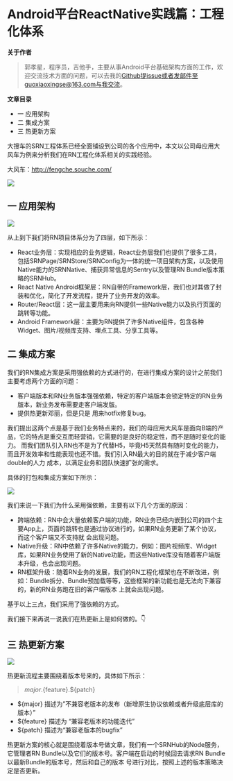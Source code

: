 # Android平台ReactNative实践篇：工程化体系

**关于作者**

>郭孝星，程序员，吉他手，主要从事Android平台基础架构方面的工作，欢迎交流技术方面的问题，可以去我的[Github](https://github.com/guoxiaoxing)提issue或者发邮件至guoxiaoxingse@163.com与我交流。

**文章目录**

- 一 应用架构
- 二 集成方案
- 三 热更新方案

大搜车的SRN工程体系已经全面铺设到公司的各个应用中，本文以公司母应用大风车为例来分析我们在RN工程化体系相关的实践经验。

大风车：http://fengche.souche.com/

<img src="https://github.com/guoxiaoxing/vinci/raw/master/art/practice/dafengche_banner.png"/>

## 一 应用架构

<img src="https://github.com/guoxiaoxing/vinci/raw/master/art/practice/rn_structure.png"/>

从上到下我们将RN项目体系分为了四层，如下所示：

- React业务层：实现相应的业务逻辑，React业务层我们也提供了很多工具，包括SRNPage/SRNStore/SRNConfig为一体的统一项目架构方案，以及使用Native能力的SRNNative、捕获异常信息的Sentry以及管理RN Bundle版本策略的SRNHub。
- React Native Android框架层：RN自带的Framework层，我们也对其做了封装和优化，简化了开发流程，提升了业务开发的效率。
- Router/React层：这一层主要用来向RN提供一些Native能力以及执行页面的跳转等功能。
- Android Framework层：主要为RN提供了许多Native组件，包含各种Widget、图片/视频库支持、埋点工具、分享工具等。

## 二 集成方案

我们的RN集成方案是采用强依赖的方式进行的，在进行集成方案的设计之前我们主要考虑两个方面的问题：

- 客户端版本和RN业务版本强强依赖，特定的客户端版本会锁定特定的RN业务版本，新业务发布需要走客户端发版。
- 提供热更新邓丽，但是只是 用来hotfix修复bug。

我们提出这两个点是基于我们业务特点来的，我们的母应用大风车是面向B端的产品，它的特点是重交互而轻营销，它需要的是良好的稳定性，而不是随时变化的能力。
而我们团队引入RN也不是为了代替H5，毕竟H5天然具有随时变化的能力，而且开发效率和性能表现也还不错。我们引入RN最大的目的就在于减少客户端double的人力
成本，以满足业务和团队快速扩张的需求。

具体的打包和集成方案如下所示：

<img src="https://github.com/guoxiaoxing/vinci/raw/master/art/practice/package_structure.png"/>

我们来说一下我们为什么采用强依赖，主要有以下几个方面的原因：

- 跨端依赖：RN中会大量依赖客户端的功能，RN业务已经内嵌到公司的四个主要App上，页面的跳转也是通过协议进行的，如果RN业务更新了某个协议，而这个客户端又不支持就
会出现问题。
- Native升级：RN中依赖了许多Native的能力，例如：图片视频库、Widget库，如果RN业务使用了新的Native功能，而这些Native库没有随着客户端版本升级，也会出现问题。
- RN框架升级：随着RN业务的发展，我们的RN工程化框架也在不断改进，例如：Bundle拆分、Bundle预加载等等，这些框架的新功能也是无法向下兼容的，新的RN业务跑在旧的客户端版本
上就会出现问题。

基于以上三点，我们采用了强依赖的方式。

我们接下来再说一说我们在热更新上是如何做的。👇

## 三 热更新方案

<img src="https://github.com/guoxiaoxing/vinci/raw/master/art/practice/hotfix_structure.png"/>

热更新流程主要围绕着版本号来的，具体如下所示：

> ${major}.${feature}.${patch}

- ${major} 描述为”不兼容老版本的发布（新增原生协议依赖或者升级底层库的版本）”
- ${feature} 描述为 “兼容老版本的功能迭代”
- ${patch} 描述为“兼容老版本的bugfix”

热更新方案的核心就是围绕着版本号做文章，我们有一个SRNHub的Node服务，它管理者RN Bundle以及它们的版本号。客户端在启动的时候回去请求RN Bundle以最新Bundle的版本号，然后和自己的版本
号进行对比，按照上述的版本策略决定是否更新。